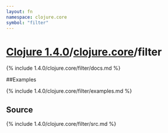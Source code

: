 ```yaml
---
layout: fn
namespace: clojure.core
symbol: "filter"
---
```


# [Clojure 1.4.0](../../)/[clojure.core](../)/filter

{% include 1.4.0/clojure.core/filter/docs.md %}

##Examples

{% include 1.4.0/clojure.core/filter/examples.md %}
## Source
{% include 1.4.0/clojure.core/filter/src.md %}

